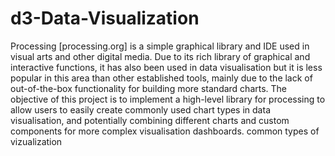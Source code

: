 # d3-Data-Visualization
Processing [processing.org] is a simple graphical library and IDE used in visual arts and other digital media. Due to its rich library of graphical and interactive functions, it has also been used in data visualisation but it is less popular in this area than other established tools, mainly due to the lack of out-of-the-box functionality for building more standard charts.  The objective of this project is to implement a high-level library for processing to allow users to easily create commonly used chart types in data visualisation, and potentially combining different charts and custom components for more complex visualisation dashboards.  common types of vizualization
